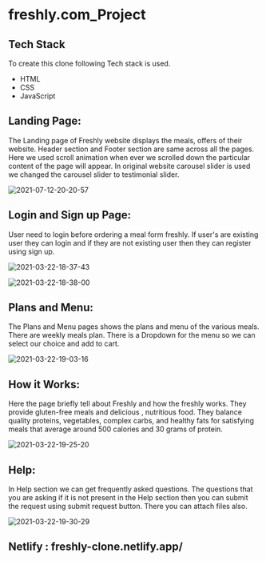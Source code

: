 # freshly.com_Project
## Tech Stack 

To create this clone following Tech stack is used.

- HTML
- CSS
- JavaScript

## Landing Page:
The Landing page of Freshly website displays the meals, offers of their website. Header section and Footer section are same across all the pages. Here we used scroll animation when ever we scrolled down the particular content of the page will appear. In original website carousel slider is used we changed the carousel slider to testimonial slider.

![2021-07-12-20-20-57](https://user-images.githubusercontent.com/77036158/125308646-b47d5900-e34e-11eb-966d-bc010c4f2d0e.png)


## Login and Sign up Page:
User need to login before ordering a meal form freshly. If user's are existing user they can login and if they are not existing user then they can register using sign up.

![2021-03-22-18-37-43](https://user-images.githubusercontent.com/77036158/125308875-e7bfe800-e34e-11eb-921c-bd817026936f.png)


![2021-03-22-18-38-00](https://user-images.githubusercontent.com/77036158/125308902-eee6f600-e34e-11eb-9ae3-bfc3f97462f0.png)


## Plans and Menu:
The Plans and Menu pages shows the plans and menu of the various meals. There are weekly meals plan. There is a Dropdown for the menu so we can select our choice and add to cart.

![2021-03-22-19-03-16](https://user-images.githubusercontent.com/77036158/125309019-07efa700-e34f-11eb-8912-ed1d99816bd4.png)



## How it Works:
Here the page briefly tell about Freshly and how the freshly works. They provide gluten-free meals and delicious , nutritious food. They balance quality proteins, vegetables, complex carbs, and healthy fats for satisfying meals that average around 500 calories and 30 grams of protein.

![2021-03-22-19-25-20](https://user-images.githubusercontent.com/77036158/125309052-0faf4b80-e34f-11eb-805b-8f6e724ce2b9.png)



## Help:
In Help section we can get frequently asked questions. The questions that you are asking if it is not present in the Help section then you can submit the request using submit request button. There you can attach files also.

![2021-03-22-19-30-29](https://user-images.githubusercontent.com/77036158/125309082-163dc300-e34f-11eb-9ca8-07ac6be24dfd.png)



## Netlify  : freshly-clone.netlify.app/

